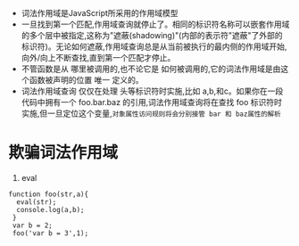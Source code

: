 * 词法作用域是JavaScript所采用的作用域模型
* 一旦找到第一个匹配,作用域查询就停止了。相同的标识符名称可以嵌套作用域的多个层中被指定,这称为"遮蔽(shadowing)"(内部的表示符"遮蔽"了外部的标识符)。无论如何遮蔽,作用域查询总是从当前被执行的最内侧的作用域开始,向外/向上不断查找,直到第一个匹配才停止。
* 不管函数是从 哪里被调用的,也不论它是 如何被调用的,它的词法作用域是由这个函数被声明的位置  唯一 定义的。
* 词法作用域查询 仅仅在处理 头等标识符时实施,比如 a,b,和c。如果你在一段代码中拥有一个 foo.bar.baz 的引用,词法作用域查询将在查找 foo 标识符时实施,但一旦定位这个变量,`对象属性访问规则将会分别接管 bar 和 baz属性的解析`

# 欺骗词法作用域
1. eval
```
function foo(str,a){
  eval(str);
  console.log(a,b);
 }
 var b = 2;
 foo('var b = 3',1);
```